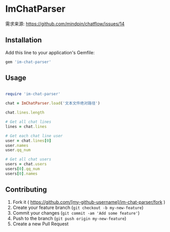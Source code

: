 # ImChatParser

需求来源: https://github.com/mindpin/chatflow/issues/14

## Installation

Add this line to your application's Gemfile:

```ruby
gem 'im-chat-parser'
```




## Usage

```ruby

require 'im-chat-parser'

chat = ImChatParser.load('文本文件绝对路径')

chat.lines.length

# Get all chat lines
lines = chat.lines

# Get each chat line user
user = chat.lines[0]
user.names
user.qq_num

# Get all chat users
users = chat.users
users[0].qq_num
users[0].names

```


## Contributing

1. Fork it ( https://github.com/[my-github-username]/im-chat-parser/fork )
2. Create your feature branch (`git checkout -b my-new-feature`)
3. Commit your changes (`git commit -am 'Add some feature'`)
4. Push to the branch (`git push origin my-new-feature`)
5. Create a new Pull Request
